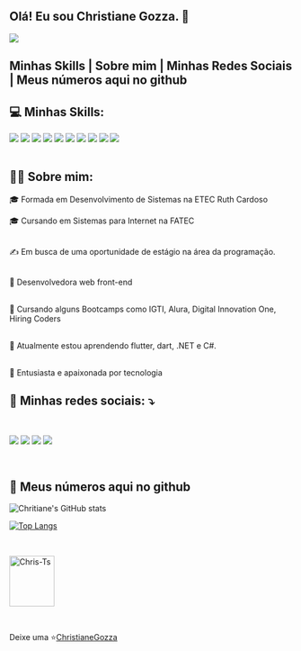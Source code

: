 

##  Olá! Eu sou Christiane Gozza. 🌻

   <img src = "https://cdn.streamelements.com/uploads/e18015f5-0608-4c54-97dd-d236f8206e1d.gif">

Minhas Skills | Sobre mim  | Minhas Redes Sociais | Meus números aqui no github
  ------------------------------------------------------------------------------------------------------------------------------------------


  ## 💻 Minhas Skills:


<div display = "flex">
  <img src = "https://img.shields.io/badge/html5%20-%23E34F26.svg?&style=for-the-badge&logo=html5&logoColor=white">
  <img src = "https://img.shields.io/badge/css3%20-%231572B6.svg?&style=for-the-badge&logo=css3&logoColor=white">
  <img src = "https://img.shields.io/badge/javascript-%23F7DF1E.svg?&style=for-the-badge&logo=javascript&logoColor=black&labelColor=black">
  <img src = "https://img.shields.io/badge/python%20-%2314354C.svg?&style=for-the-badge&logo=python&logoColor=white">
  <img src = "https://img.shields.io/badge/Java%20-%2300599C.svg?&style=for-the-badge&logo=java&logoColor=white">
  <img src = "https://img.shields.io/badge/PHPjs%20-%2335495e.svg?&style=for-the-badge&logo=PHP&logoColor=%234FC08D">
  <img src = "https://img.shields.io/badge/git%20-%23F05033.svg?&style=for-the-badge&logo=git&logoColor=white" />
  <img src = "https://img.shields.io/badge/github%20-%23121011.svg?&style=for-the-badge&logo=github&logoColor=white" />
  <img src = "https://img.shields.io/badge/figma%20-%23F24E1E.svg?&style=for-the-badge&logo=figma&logoColor=white" />
  <img src = "https://img.shields.io/badge/markdown-%23000000.svg?&style=for-the-badge&logo=markdown&logoColor=white" />
</div>
<br/>


  
   ## 👩‍💻 Sobre mim: 

  <p>🎓 Formada em Desenvolvimento de Sistemas na ETEC Ruth Cardoso</p>
  
   <p>🎓 Cursando em Sistemas para Internet na FATEC </p>

  <br>✍️ Em busca de uma oportunidade de estágio na área da programação.<br>
   
  <br>🍒 Desenvolvedora web front-end</br>
   
  <br>💼 Cursando alguns Bootcamps como IGTI, Alura, Digital Innovation One, Hiring Coders</br>

  <br>🚀 Atualmente estou aprendendo flutter, dart, .NET e C#.</br>
  
  <br>👩 Entusiasta e apaixonada por tecnologia</br> 
   

  ## 💌 Minhas redes sociais: ⤵️
<br>
<p align="left">
  <a href="mailto:christianenatachag@gmail" alt="Gmail">
  <img src="https://img.shields.io/badge/-Gmail-FF0000?style=flat-square&labelColor=FF0000&logo=gmail&logoColor=white&link=mailto:christianenatachag@gmail" /></a>

  <a href="https://www.linkedin.com/in/christiane-gozza/" alt="Linkedin">
  <img src="https://img.shields.io/badge/-Linkedin-0e76a8?style=flat-square&logo=Linkedin&logoColor=white&link=https://www.linkedin.com/in/christiane-gozza" /></a>

  <a href="https://www.youtube.com/channel/UCJdku_MHhU-XO8-jaMNcGWw" alt="Youtube">
  <img src="https://img.shields.io/badge/YouTube-FF0000?style= flat-square&logo=youtube&logoColor=white&link=https://www.youtube.com/channel/UCJdku_MHhU-XO8-jaMNcGWw"/></a>
  <a href="https://www.instagram.com/annemoom/" alt="Instagram">
  <img src="https://img.shields.io/badge/-Instagram-DF0174?style=flat-square&labelColor=DF0174&logo=instagram&logoColor=white&link=https://www.instagram.com/annemoom/"/></a>
</p>  


</div>

</br>

## 🚀 Meus números aqui no github


![Chritiane's GitHub stats](https://github-readme-stats.vercel.app/api?username=chritianegozza&show_icons=true&theme=radical)

[![Top Langs](https://github-readme-stats.vercel.app/api/top-langs/?username=chritianegozza&layout=compact&show_icons=true&theme=radical)](https://github.com/chritianegozza/github-readme-stats)


<br>


 <p><img align = "center" alt = "Chris-Ts" height = "90" width = "80" src = "https://media.tenor.com/images/d139e96072bae377be522258f7128881/tenor.gif"></p>
  

</div>

  
     
  <br>



Deixe uma ⭐️[ChristianeGozza](https://github.com/chritianegozza)

